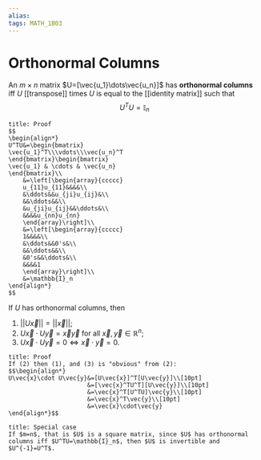 ```yaml
---
alias:
tags: MATH_1B03
---
```

# Orthonormal Columns
An $m \times n$ matrix $U=[\vec{u_1}\dots\vec{u_n}]$ has **orthonormal columns** iff $U$ [[transpose]] times $U$ is equal to the [[identity matrix]] such that
$$U^TU=\mathbb{I}_n$$

```ad-abstract
title: Proof
$$
\begin{align*}
U^TU&=\begin{bmatrix}
\vec{u_1}^T\\\vdots\\\vec{u_n}^T
\end{bmatrix}\begin{bmatrix}
\vec{u_1} & \cdots & \vec{u_n}
\end{bmatrix}\\
    &=\left[\begin{array}{ccccc}
	u_{11}u_{11}&&&&\\
	&\ddots&&u_{ji}u_{ij}&\\
	&&\ddots&&\\
	&u_{ji}u_{ij}&&\ddots&\\
	&&&&u_{nn}u_{nn}
	\end{array}\right]\\
	&=\left[\begin{array}{ccccc}
	1&&&&\\
	&\ddots&&0's&\\
	&&\ddots&&\\
	&0's&&\ddots&\\
	&&&&1
	\end{array}\right]\\
	&=\mathbb{I}_n
\end{align*}
$$
```

If $U$ has orthonormal columns, then
1. $||U\vec{x}|| = ||\vec{x}||$;
2. $U\vec{x}\cdot U\vec{y}=\vec{x}\vec{y}$ for all $\vec{x},\vec{y}\in\mathbb{R}^n$;
3. $U\vec{x}\cdot U\vec{y}=0\Leftrightarrow \vec{x}\cdot\vec{y}=0$.

```ad-abstract
title: Proof
If (2) then (1), and (3) is "obvious" from (2):
$$\begin{align*}
U\vec{x}\cdot U\vec{y}&=[U\vec{x}]^T[U\vec{y}]\\[10pt]
					  &=[\vec{x}^TU^T][U\vec{y}]\\[10pt]
					  &=\vec{x}^T[U^TU]\vec{y}\\[10pt]
					  &=\vec{x}^T\vec{y}\\[10pt]
					  &=\vec{x}\cdot\vec{y}
\end{align*}$$
```

```ad-tip
title: Special case
If $m=n$, that is $U$ is a square matrix, since $U$ has orthonormal columns iff $U^TU=\mathbb{I}_n$, then $U$ is invertible and $U^{-1}=U^T$. 
```